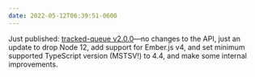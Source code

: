 ```yaml
---
date: 2022-05-12T06:39:51-0600
---
```


Just published: [tracked-queue v2.0.0](https://github.com/linkedin/tracked-queue/releases/tag/v2.0.0)—no changes to the API, just an update to drop Node 12, add support for Ember.js v4, and set minimum supported TypeScript version (<abbr>MSTSV</abbr>!) to 4.4, and make some internal improvements.